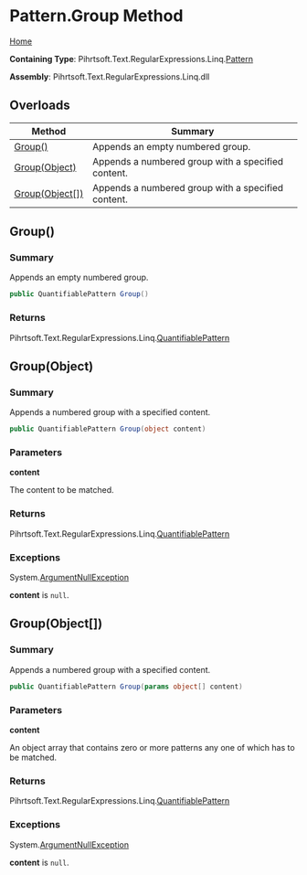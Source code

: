 # Pattern\.Group Method

[Home](../../../../../../README.md)

**Containing Type**: Pihrtsoft\.Text\.RegularExpressions\.Linq\.[Pattern](../README.md)

**Assembly**: Pihrtsoft\.Text\.RegularExpressions\.Linq\.dll

## Overloads

| Method | Summary |
| ------ | ------- |
| [Group()](#Pihrtsoft_Text_RegularExpressions_Linq_Pattern_Group) | Appends an empty numbered group\. |
| [Group(Object)](#Pihrtsoft_Text_RegularExpressions_Linq_Pattern_Group_System_Object_) | Appends a numbered group with a specified content\. |
| [Group(Object\[\])](#Pihrtsoft_Text_RegularExpressions_Linq_Pattern_Group_System_Object___) | Appends a numbered group with a specified content\. |

## Group\(\) <a name="Pihrtsoft_Text_RegularExpressions_Linq_Pattern_Group"></a>

### Summary

Appends an empty numbered group\.

```csharp
public QuantifiablePattern Group()
```

### Returns

Pihrtsoft\.Text\.RegularExpressions\.Linq\.[QuantifiablePattern](../../QuantifiablePattern/README.md)

## Group\(Object\) <a name="Pihrtsoft_Text_RegularExpressions_Linq_Pattern_Group_System_Object_"></a>

### Summary

Appends a numbered group with a specified content\.

```csharp
public QuantifiablePattern Group(object content)
```

### Parameters

**content**

The content to be matched\.

### Returns

Pihrtsoft\.Text\.RegularExpressions\.Linq\.[QuantifiablePattern](../../QuantifiablePattern/README.md)

### Exceptions

System\.[ArgumentNullException](https://docs.microsoft.com/en-us/dotnet/api/system.argumentnullexception)

**content** is `null`\.

## Group\(Object\[\]\) <a name="Pihrtsoft_Text_RegularExpressions_Linq_Pattern_Group_System_Object___"></a>

### Summary

Appends a numbered group with a specified content\.

```csharp
public QuantifiablePattern Group(params object[] content)
```

### Parameters

**content**

An object array that contains zero or more patterns any one of which has to be matched\.

### Returns

Pihrtsoft\.Text\.RegularExpressions\.Linq\.[QuantifiablePattern](../../QuantifiablePattern/README.md)

### Exceptions

System\.[ArgumentNullException](https://docs.microsoft.com/en-us/dotnet/api/system.argumentnullexception)

**content** is `null`\.

